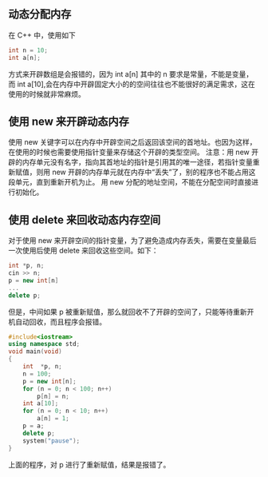 ## 动态分配内存
在 C++ 中，使用如下
``` cpp
int n = 10;
int a[n];
```
方式来开辟数组是会报错的，因为 int a[n] 其中的 n 要求是常量，不能是变量，而 int a[10],会在内存中开辟固定大小的的空间往往也不能很好的满足需求，这在使用的时候就非常麻烦。

## 使用 new 来开辟动态内存
使用 new 关键字可以在内存中开辟空间之后返回该空间的首地址。也因为这样，在使用的时候也需要使用指针变量来存储这个开辟的类型空间。
注意：用 new 开辟的内存单元没有名字，指向其首地址的指针是引用其的唯一途径，若指针变量重新赋值，则用 new 开辟的内存单元就在内存中“丢失”了，别的程序也不能占用这段单元，直到重新开机为止。
用 new 分配的地址空间，不能在分配空间时直接进行初始化。

## 使用 delete 来回收动态内存空间
对于使用 new 来开辟空间的指针变量，为了避免造成内存丢失，需要在变量最后一次使用后使用 delete 来回收这些空间。如下：
``` cpp
int *p, n;
cin >> n;
p = new int[n]
...
delete p;
```
但是，中间如果 p 被重新赋值，那么就回收不了开辟的空间了，只能等待重新开机自动回收，而且程序会报错。

``` cpp
#include<iostream>
using namespace std;
void main(void)
{
	int  *p, n;
	n = 100;
	p = new int[n];
	for (n = 0; n < 100; n++)
		p[n] = n;
	int a[10];
	for (n = 0; n < 10; n++)
		a[n] = 1;
	p = a;
	delete p;
	system("pause");
}
```
上面的程序，对 p 进行了重新赋值，结果是报错了。

